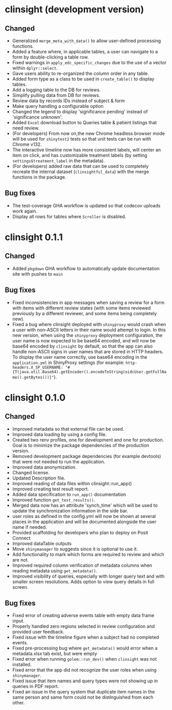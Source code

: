 # clinsight (development version)

## Changed 

- Generalized `merge_meta_with_data()` to allow user-defined processing functions.
- Added a feature where, in applicable tables, a user can navigate to a form by double-clicking a table row.
- Fixed warnings in `apply_edc_specific_changes` due to the use of a vector within `dplyr::select`.
- Gave users ability to re-organized the column order in any table.
- Added form type as a class to be used in `create_table()` to display tables.
- Add a logging table to the DB for reviews.
- Simplify pulling data from DB for reviews.
- Review data by records IDs instead of subject & form
- Make query handling a configurable option
- Changed the legend to display 'significance pending' instead of 'significance unknown'.
- Added `Excel` download button to Queries table & patient listings that need review.
- (For developers) From now on,the new Chrome headless browser mode will be used for `shinytest2` tests so that unit tests can be run with Chrome v132. 
- The interactive timeline now has more consistent labels, will center an item on click, and has customizable treatment labels (by setting `settings$treatment_label` in the metadata).
- (For developers) added raw data that can be used to completely recreate the internal dataset (`clinsightful_data`) with the merge functions in the package.

## Bug fixes

- The test-coverage GHA workflow is updated so that codecov uploads work again.
- Display all rows for tables where `Scroller` is disabled.

# clinsight 0.1.1

## Changed 

- Added `pkgdown` GHA workflow to automatically update documentation site with pushes to `main`

## Bug fixes

- Fixed inconsistencies in app messages when saving a review for a form with items with different review states (with some items reviewed previously by a different reviewer, and some items being completely new).
- Fixed a bug where clinsight deployed with `shinyproxy` would crash when a user with non-ASCII letters in their name would attempt to login. In this new version, when using the `shinyproxy` deployment configuration, the user name is now expected to be base64 encoded, and will now be base64 encoded by `clinsight` by default, so that the app can also handle non-ASCII signs in user names that are stored in HTTP headers. To display the user name correctly, use base64 encoding in the `application.yml` in ShinyProxy settings (for example: `http-headers.X_SP_USERNAME: "#{T(java.util.Base64).getEncoder().encodeToString(oidcUser.getFullName().getBytes())}"`).

# clinsight 0.1.0

## Changed

- Improved metadata so that external file can be used. 
- Improved data loading by using a config file.
- Created two renv profiles, one for development and one for production. Goal is 
to minimize the package dependencies of the production version.
- Removed development package dependencies (for example devtools) that were not needed to run the application.  
- Improved data anonymization.
- Changed license.
- Updated Description file.
- Improved reading of data files within clinsight::run_app()
- Improved creating test result report.
- Added data specification to `run_app()` documentation
- Improved function `get_test_results()`.
- Merged data now has an attribute 'synch_time' which will be used to update the synchronization information in the side bar.
- user roles as defined in the config.yml will now be shown at several places in the application and will be documented alongside the user name if needed. 
- Provided scaffolding for developers who plan to deploy on Posit Connect
- Improved dataTable outputs
- Move `shinymanager` to suggests since it is optional to use it.
- Add functionality to mark which forms are required to review and which are not.
- Improved required column verification of metadata columns when reading metadata using `get_metadata()`.
- Improved visibility of queries, especially with longer query text and with smaller screen resolutions. Adds option to view query details in full screen.

## Bug fixes

- Fixed error of creating adverse events table with empty data frame input. 
- Properly handled zero regions selected in review configuration and provided user feedback.
- Fixed issue with the timeline figure when a subject had no completed events.
- Fixed pre-processing bug where `get_metadata()` would error when a metadata.xlsx tab exist, but were empty
- Fixed error when running `golem::run_dev()` when `clinsight` was not installed.
- Fixed error that the app did not recognize the user roles when using `shinymanager`. 
- Fixed issue that item names and query types were not showing up in queries in PDF report.
- Fixed an issue in the query system that duplicate item names in the same person and same form could not be distinguished from each other. 
